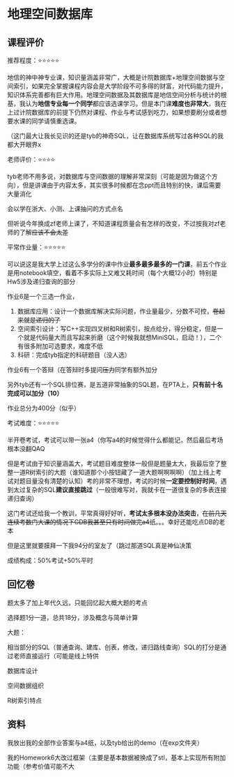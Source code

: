 # 地理空间数据库

## 课程评价

推荐程度：⭐⭐⭐⭐⭐

地信的神中神专业课，知识量涵盖非常广，大概是计院数据库+地理空间数据与空间索引，如果完全掌握课程内容会是大学阶段不可多得的财富，对代码能力提升，知识体系完善都有巨大作用。地理空间数据及其数据库是地信空间分析与统计的根基，我认为**地信专业每一个同学**都应该选课学习。但是本门课**难度也非常大**，我在上过计院数据库的前提下仍然对课程、作业与考试感到吃力，如果想要刷分或者想要水课的同学请慎重选课。

（这门最大让我长见识的还是tyb的神奇SQL，让在数据库系统写过各种SQL的我都大开眼界x

老师评价：⭐⭐⭐⭐

tyb老师不用多说，对数据库与空间数据的理解非常深刻（可能是因为做这个方向），但是讲课由于内容太多，其实很多时候都在念ppt而且特别的快，课后需要大量消化

会以学在浙大、小测、上课抽问的方式点名

但听说今年换成zf老师上课了，不知道课程质量会有怎样的改变，不过按我对zf老师的了解~~应该不会太差~~

平常作业量：⭐⭐⭐⭐⭐

可以说这是我大学上过这么多学分的课中作业**最多最多最多的一门课**，前五个作业是用notebook填空，看着不多实际上又难又耗时间（每个大概12小时）特别是Hw5涉及递归查询的部分

作业6是一个三选一作业，

1. 数据库应用：设计一个数据库解决实际问题，作业量最少，分数不可控，~~卷起来就是递归的了~~
2. 空间索引设计：写C++实现四叉树和R树索引，按点给分，得分稳定，但是一个就是代码量大而且写起来折磨（这个时候我就想MiniSQL，启动！），二个有很多附加可选要求，难度不低
3. 科研：完成tyb指定的科研题目（没人选）

作业6有一个答辩（在答辩时多提问~~压力~~同学有额外加分

另外tyb还有一个SQL排位赛，是五道非常抽象的SQL题，在PTA上，**只有前十名完成可以加分（10）**

作业总分为400分（似乎）

考试难度：⭐⭐⭐⭐⭐

半开卷考试，考试可以带一张a4（你写a4的时候觉得什么都能记，然后最后考场根本没翻QAQ

但是考试由于知识量涵盖大，考试题目难度整体一般但是题量太大，我最后空了整整一道R树索引的大题（谁知道那个小按钮藏了一道大题啊啊啊啊）（加上线上考试对题目量没有清楚的认知）考的非常不理想，考试的时候**一定要控制好时间**，遇到太过复杂的SQL**建议直接跳过**（一般很难写对，我就卡在一道很复杂的多表连接递归查询）

这门考试还给我一个教训，平常真得好好听，**考试太多根本没办法突击**，~~在前几天连续考数门大课的情况下GDB我甚至只有时间做完a4~~纸。。。幸好还能吃点DB的老本

但是这里就要膜拜一下我94分的室友了（跳过那道SQL真是神仙决策



成绩构成：50%考试+50%平时

## 回忆卷

题太多了加上年代久远，只能回忆起大概大题的考点

选择题1分一道，总共18分，涉及概念与简单计算

大题：

相当部分的SQL（普通查询、建库、创表，修改，递归路线查询）SQL的打分是通过老师直接运行（可能是线上特供

数据库设计

空间数据组织

R树索引特点

## 资料

我放出我的全部作业答案与a4纸，以及tyb给出的demo（在exp文件夹）

我的Homework6大改过框架（主要是基本数据被换成了stl，基本上实现所有附加功能（参考价值可能不大